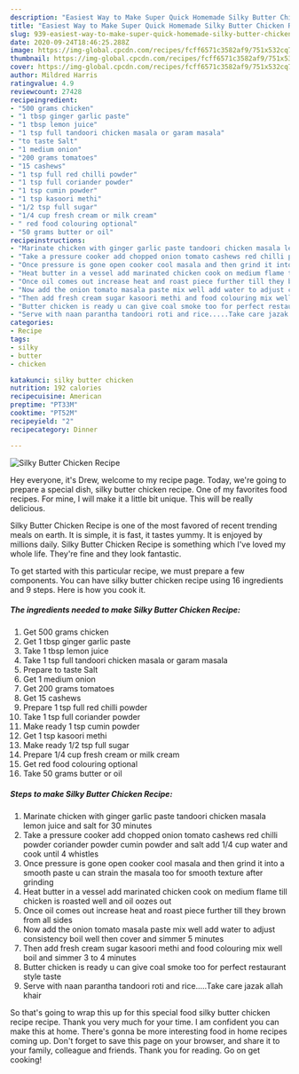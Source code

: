```yaml
---
description: "Easiest Way to Make Super Quick Homemade Silky Butter Chicken Recipe"
title: "Easiest Way to Make Super Quick Homemade Silky Butter Chicken Recipe"
slug: 939-easiest-way-to-make-super-quick-homemade-silky-butter-chicken-recipe
date: 2020-09-24T18:46:25.288Z
image: https://img-global.cpcdn.com/recipes/fcff6571c3582af9/751x532cq70/silky-butter-chicken-recipe-recipe-main-photo.jpg
thumbnail: https://img-global.cpcdn.com/recipes/fcff6571c3582af9/751x532cq70/silky-butter-chicken-recipe-recipe-main-photo.jpg
cover: https://img-global.cpcdn.com/recipes/fcff6571c3582af9/751x532cq70/silky-butter-chicken-recipe-recipe-main-photo.jpg
author: Mildred Harris
ratingvalue: 4.9
reviewcount: 27428
recipeingredient:
- "500 grams chicken"
- "1 tbsp ginger garlic paste"
- "1 tbsp lemon juice"
- "1 tsp full tandoori chicken masala or garam masala"
- "to taste Salt"
- "1 medium onion"
- "200 grams tomatoes"
- "15 cashews"
- "1 tsp full red chilli powder"
- "1 tsp full coriander powder"
- "1 tsp cumin powder"
- "1 tsp kasoori methi"
- "1/2 tsp full sugar"
- "1/4 cup fresh cream or milk cream"
- " red food colouring optional"
- "50 grams butter or oil"
recipeinstructions:
- "Marinate chicken with ginger garlic paste tandoori chicken masala lemon juice and salt for 30 minutes"
- "Take a pressure cooker add chopped onion tomato cashews red chilli powder coriander powder cumin powder and salt add 1/4 cup water and cook until 4 whistles"
- "Once pressure is gone open cooker cool masala and then grind it into a smooth paste u can strain the masala too for smooth texture after grinding"
- "Heat butter in a vessel add marinated chicken cook on medium flame till chicken is roasted well and oil oozes out"
- "Once oil comes out increase heat and roast piece further till they brown from all sides"
- "Now add the onion tomato masala paste mix well add water to adjust consistency boil well then cover and simmer 5 minutes"
- "Then add fresh cream sugar kasoori methi and food colouring mix well boil and simmer 3 to 4 minutes"
- "Butter chicken is ready u can give coal smoke too for perfect restaurant style taste"
- "Serve with naan parantha tandoori roti and rice.....Take care jazak allah khair"
categories:
- Recipe
tags:
- silky
- butter
- chicken

katakunci: silky butter chicken 
nutrition: 192 calories
recipecuisine: American
preptime: "PT33M"
cooktime: "PT52M"
recipeyield: "2"
recipecategory: Dinner

---
```



![Silky Butter Chicken Recipe](https://img-global.cpcdn.com/recipes/fcff6571c3582af9/751x532cq70/silky-butter-chicken-recipe-recipe-main-photo.jpg)

Hey everyone, it's Drew, welcome to my recipe page. Today, we're going to prepare a special dish, silky butter chicken recipe. One of my favorites food recipes. For mine, I will make it a little bit unique. This will be really delicious.

Silky Butter Chicken Recipe is one of the most favored of recent trending meals on earth. It is simple, it is fast, it tastes yummy. It is enjoyed by millions daily. Silky Butter Chicken Recipe is something which I've loved my whole life. They're fine and they look fantastic.




To get started with this particular recipe, we must prepare a few components. You can have silky butter chicken recipe using 16 ingredients and 9 steps. Here is how you cook it.

<!--inarticleads1-->

##### The ingredients needed to make Silky Butter Chicken Recipe:

1. Get 500 grams chicken
1. Get 1 tbsp ginger garlic paste
1. Take 1 tbsp lemon juice
1. Take 1 tsp full tandoori chicken masala or garam masala
1. Prepare to taste Salt
1. Get 1 medium onion
1. Get 200 grams tomatoes
1. Get 15 cashews
1. Prepare 1 tsp full red chilli powder
1. Take 1 tsp full coriander powder
1. Make ready 1 tsp cumin powder
1. Get 1 tsp kasoori methi
1. Make ready 1/2 tsp full sugar
1. Prepare 1/4 cup fresh cream or milk cream
1. Get  red food colouring optional
1. Take 50 grams butter or oil




<!--inarticleads2-->

##### Steps to make Silky Butter Chicken Recipe:

1. Marinate chicken with ginger garlic paste tandoori chicken masala lemon juice and salt for 30 minutes
1. Take a pressure cooker add chopped onion tomato cashews red chilli powder coriander powder cumin powder and salt add 1/4 cup water and cook until 4 whistles
1. Once pressure is gone open cooker cool masala and then grind it into a smooth paste u can strain the masala too for smooth texture after grinding
1. Heat butter in a vessel add marinated chicken cook on medium flame till chicken is roasted well and oil oozes out
1. Once oil comes out increase heat and roast piece further till they brown from all sides
1. Now add the onion tomato masala paste mix well add water to adjust consistency boil well then cover and simmer 5 minutes
1. Then add fresh cream sugar kasoori methi and food colouring mix well boil and simmer 3 to 4 minutes
1. Butter chicken is ready u can give coal smoke too for perfect restaurant style taste
1. Serve with naan parantha tandoori roti and rice.....Take care jazak allah khair




So that's going to wrap this up for this special food silky butter chicken recipe recipe. Thank you very much for your time. I am confident you can make this at home. There's gonna be more interesting food in home recipes coming up. Don't forget to save this page on your browser, and share it to your family, colleague and friends. Thank you for reading. Go on get cooking!
